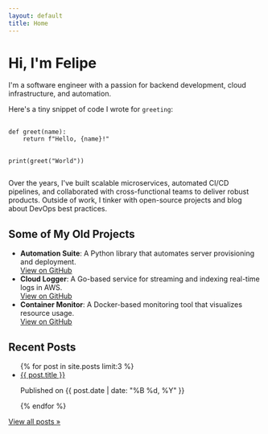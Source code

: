 ```yaml
---
layout: default
title: Home
---
```


<div class="hero">
  <h1>Hi, I'm <span class="highlight">Felipe</span></h1>
  <p>
    I'm a <span class="highlight">software engineer</span> with a passion for 
    backend development, cloud infrastructure, and automation.
  </p>
  
  <!-- A brief code snippet to showcase your style or favorite snippet -->
  <p>
    Here's a tiny snippet of code I wrote for <code>greeting</code>:
  </p>
  <pre>
    <code>
def greet(name):
    return f"Hello, {name}!"

print(greet("World"))
    </code>
  </pre>
  
  <!-- Some personal "fluff" about your experience -->
  <p>
    Over the years, I've built scalable microservices, automated CI/CD pipelines,
    and collaborated with cross-functional teams to deliver robust products. 
    Outside of work, I tinker with open-source projects and blog about DevOps best practices.
  </p>
</div>

<div class="section">
  <h2>Some of My Old Projects</h2>
  <ul class="card-list">
    <li>
      <strong>Automation Suite</strong>: A Python library that automates server provisioning and
      deployment. <br>
      <a href="https://github.com/your-username/automation-suite">
        View on GitHub
      </a>
    </li>
    <li>
      <strong>Cloud Logger</strong>: A Go-based service for streaming and indexing real-time logs in
      AWS. <br>
      <a href="https://github.com/your-username/cloud-logger">
        View on GitHub
      </a>
    </li>
    <li>
      <strong>Container Monitor</strong>: A Docker-based monitoring tool that
      visualizes resource usage. <br>
      <a href="https://github.com/your-username/container-monitor">
        View on GitHub
      </a>
    </li>
  </ul>
</div>

<div class="section">
  <h2>Recent Posts</h2>
  <ul class="card-list">
    {% for post in site.posts limit:3 %}
      <li>
        <a href="{{ post.url }}">{{ post.title }}</a>
        <p>Published on {{ post.date | date: "%B %d, %Y" }}</p>
      </li>
    {% endfor %}
  </ul>
  
  <!-- A quick link to view all posts if you have more -->
  <p>
    <a href="/blog" class="highlight">View all posts &raquo;</a>
  </p>
</div>
